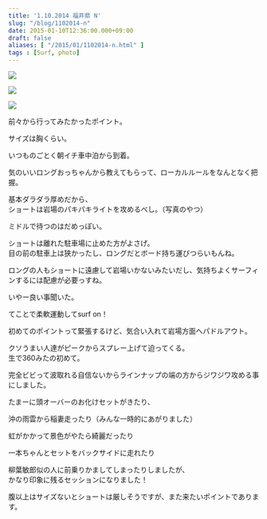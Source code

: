 ```yaml
---
title: '1.10.2014 福井県 N'
slug: "/blog/1102014-n"
date: 2015-01-10T12:36:00.000+09:00
draft: false
aliases: [ "/2015/01/1102014-n.html" ]
tags : [Surf, photo]
---
```


  
![](https://68.media.tumblr.com/81eaa1c95f4acb001335f05f4c20e181/tumblr_nhylk9Z1bN1rwrdpxo3_1280.jpg)  

  
  

  
![](https://68.media.tumblr.com/8e3156187c3aba79ba46f04e7cea2c6c/tumblr_nhylk9Z1bN1rwrdpxo1_1280.jpg)  

  
  

  
![](https://68.media.tumblr.com/0927366d4ad40e4bb0caa54d862f0464/tumblr_nhylk9Z1bN1rwrdpxo2_1280.jpg)  

  
  

前々から行ってみたかったポイント。

  
  

サイズは胸くらい。

  
  

いつものごとく朝イチ車中泊から到着。

  
  

気のいいロングおっちゃんから教えてもらって、ローカルルールをなんとなく把握。

  
  

基本ダラダラ厚めだから、  
ショートは岩場のパキパキライトを攻めるべし。（写真のやつ）

  
  

ミドルで待つのはだめっぽい。

  
  

ショートは離れた駐車場に止めた方がよさげ。  
目の前の駐車上は狭かったし、ロングだとボード持ち運びつらいもんね。

  
  

ロングの人もショートに遠慮して岩場いかないみたいだし、気持ちよくサーフィンするには配慮が必要っすね。

  
  

いやー良い事聞いた。

  
  

てことで柔軟運動してsurf on！

  
  

初めてのポイントって緊張するけど、気合い入れて岩場方面へパドルアウト。

  
  

クソうまい人達がピークからスプレー上げて迫ってくる。  
生で360みたの初めて。

  
  

完全ビビって波取れる自信ないからラインナップの端の方からジワジワ攻める事にしました。

  
  

たまーに頭オーバーのお化けセットがきたり、

  
  

沖の雨雲から稲妻走ったり（みんな一時的にあがりました）

  
  

虹がかかって景色がやたら綺麗だったり

  
  

一本ちゃんとセットをバックサイドに走れたり

  
  

柳葉敏郎似の人に前乗りかましてしまったりしましたが、  
かなり印象に残るセッションになりました！

  
  

腹以上はサイズないとショートは厳しそうですが、また来たいポイントであります。